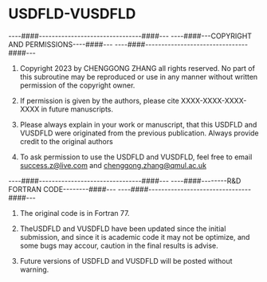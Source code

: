 # USDFLD-VUSDFLD

----####--------------------------------####---
----####---COPYRIGHT AND PERMISSIONS----####---
----####--------------------------------####---

1) Copyright 2023 by CHENGGONG ZHANG all rights reserved. No part of this subroutine may be reproduced or
use in any manner without written permission of the copyright owner.

2) If permission is given by the authors, please cite XXXX-XXXX-XXXX-XXXX in future manuscripts.

3) Please always explain in your work or manuscript,
that this USDFLD and VUSDFLD were originated from the previous publication. 
Always provide credit to the original authors

4) To ask permission to use the USDFLD and VUSDFLD, feel free to email success.z@live.com and chenggong.zhang@qmul.ac.uk

----####--------------------------------####---
----####--------R&D FORTRAN CODE--------####---
----####--------------------------------####---

1)  The original code is in Fortran 77.
2)  TheUSDFLD and VUSDFLD have been updated since the initial submission, and since it is academic code it may not be
optimize, and some bugs may accour, caution in the final results is advise.

3) Future versions of USDFLD and VUSDFLD will be posted without warning.



